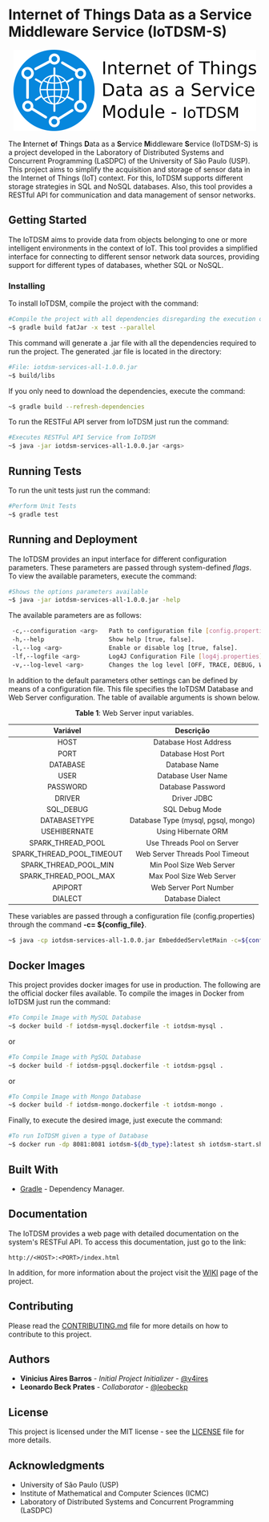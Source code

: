 # **I**nternet **o**f **T**hings **D**ata as a **S**ervice **M**iddleware Service (IoTDSM-S)

<p align="center"><img src="assets/logo/iot-dsm-logo.png"/></p>

The **I**nternet **o**f **T**hings **D**ata as a **S**ervice **M**iddleware **S**ervice (IoTDSM-S) is a project developed in the Laboratory of Distributed Systems and Concurrent Programming (LaSDPC) of the University of São Paulo (USP). This project aims to simplify the acquisition and storage of sensor data in the Internet of Things (IoT) context. For this, IoTDSM supports different storage strategies in SQL and NoSQL databases. Also, this tool provides a RESTful API for communication and data management of sensor networks.

## Getting Started

The IoTDSM aims to provide data from objects belonging to one or more intelligent environments in the context of IoT.
This tool provides a simplified interface for connecting to different sensor network data sources, providing support for different types of databases, whether SQL or NoSQL.

### Installing

To install IoTDSM, compile the project with the command:

```bash
#Compile the project with all dependencies disregarding the execution of tests
~$ gradle build fatJar -x test --parallel
```

This command will generate a .jar file with all the dependencies required to run the project.
The generated .jar file is located in the directory:

```bash
#File: iotdsm-services-all-1.0.0.jar
~$ build/libs
```

If you only need to download the dependencies, execute the command:

```bash
~$ gradle build --refresh-dependencies
```

To run the RESTFul API server from IoTDSM just run the command:

```bash
#Executes RESTFul API Service from IoTDSM
~$ java -jar iotdsm-services-all-1.0.0.jar <args>
```

## Running Tests

To run the unit tests just run the command:

```bash
#Perform Unit Tests
~$ gradle test
```

## Running and Deployment

The IoTDSM provides an input interface for different configuration parameters. These parameters are passed through system-defined *flags*. To view the available parameters, execute the command:

```bash
#Shows the options parameters available
~$ java -jar iotdsm-services-all-1.0.0.jar -help
```

The available parameters are as follows:

```bash
 -c,--configuration <arg>   Path to configuration file [config.properties].
 -h,--help                  Show help [true, false].
 -l,--log <arg>             Enable or disable log [true, false].
 -lf,--logfile <arg>        Log4J Configuration File [log4j.properties].
 -v,--log-level <arg>       Changes the log level [OFF, TRACE, DEBUG, WARN, ERROR, FATAL, ALL].
```
In addition to the default parameters other settings can be defined by means of a configuration file.
This file specifies the IoTDSM Database and Web Server configuration.
The table of available arguments is shown below.

<center>

**Table 1**: Web Server input variables.

|          Variável         |                   Descrição                  |
|:-------------------------:|:--------------------------------------------:|
| HOST                      | Database Host Address                           |
| PORT                      | Database Host Port                           |
| DATABASE                  | Database Name                                   |
| USER                      | Database User Name                           |
| PASSWORD                  | Database Password                               |
| DRIVER                    | Driver JDBC                                  |
| SQL_DEBUG                 | SQL Debug Mode                               |
| DATABASETYPE              | Database Type (mysql, pgsql, mongo)           |
| USEHIBERNATE              | Using Hibernate ORM                          |
| SPARK_THREAD_POOL         | Use Threads Pool on Server                   |
| SPARK_THREAD_POOL_TIMEOUT | Web Server Threads Pool Timeout               |
| SPARK_THREAD_POOL_MIN     | Min Pool Size Web Server                       |
| SPARK_THREAD_POOL_MAX     | Max Pool Size Web Server                       |
| APIPORT                   | Web Server Port Number                       |
| DIALECT                   | Database Dialect                               |

</center>

These variables are passed through a configuration file (config.properties) through the command **-c= ${config_file}**.

```bash
~$ java -cp iotdsm-services-all-1.0.0.jar EmbeddedServletMain -c=${config_file}
```

## Docker Images

This project provides docker images for use in production. The following are the official docker files available.
To compile the images in Docker from IoTDSM just run the command:

```bash
#To Compile Image with MySQL Database
~$ docker build -f iotdsm-mysql.dockerfile -t iotdsm-mysql .
```

or

```bash
#To Compile Image with PgSQL Database
~$ docker build -f iotdsm-pgsql.dockerfile -t iotdsm-pgsql .
```

or

```bash
#To Compile Image with Mongo Database
~$ docker build -f iotdsm-mongo.dockerfile -t iotdsm-mongo .
```

Finally, to execute the desired image, just execute the command:

```bash
#To run IoTDSM given a type of Database
~$ docker run -dp 8081:8081 iotdsm-${db_type}:latest sh iotdsm-start.sh ${db_type}
```

## Built With

* [Gradle](https://gradle.org/) - Dependency Manager.

## Documentation

The IoTDSM provides a web page with detailed documentation on the system's RESTFul API.
To access this documentation, just go to the link:

```url
http://<HOST>:<PORT>/index.html
```

In addition, for more information about the project visit the [WIKI](https://github.com/v4ires/iotdsm-edu.usp.icmc.lasdpc.iotdsm.services/wiki) page of the project.

## Contributing

Please read the [CONTRIBUTING.md](CONTRIBUTING.md) file for more details on how to contribute to this project.

## Authors

* **Vinicius Aires Barros** - *Initial Project Initializer* - [@v4ires](https://github.com/v4ires)
* **Leonardo Beck Prates**  - *Collaborator* - [@leobeckp](https://github.com/leobeckp)

## License

This project is licensed under the MIT license - see the [LICENSE](LICENSE) file for more details.

## Acknowledgments

* University of São Paulo (USP)
* Institute of Mathematical and Computer Sciences (ICMC)
* Laboratory of Distributed Systems and Concurrent Programming (LaSDPC)
